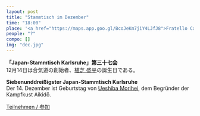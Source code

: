 ```yaml
---
layout: post
title: "Stammtisch im Dezember"
time: "18:00"
place: '<a href="https://maps.app.goo.gl/BcoJeKm7jiY4LJfJ8">Fratello Caputo</a>'
people: "?"
compo: []
img: "dec.jpg"
---
```



**「Japan-Stammtisch Karlsruhe」第三十七会**  
12月14日は合気道の創始者、[植芝 盛平](https://ja.wikipedia.org/wiki/%E6%A4%8D%E8%8A%9D%E7%9B%9B%E5%B9%B3)の誕生日である。

**Siebenunddreißigster Japan-Stammtisch Karlsruhe**  
Der 14. Dezember ist Geburtstag von [Ueshiba Morihei](https://de.wikipedia.org/wiki/Ueshiba_Morihei), dem Begründer der Kampfkust Aikidō.

[Teilnehmen / 参加](https://nuudel.digitalcourage.de/4GYJZJYHz3A94qq7)
